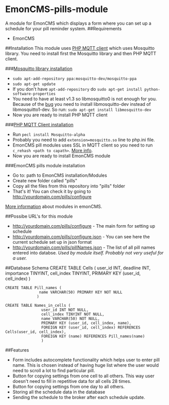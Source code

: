EmonCMS-pills-module
====================

A module for EmonCMS which displays a form where you can set up a schedule for your pill reminder system.
##Requirements

* EmonCMS

##Installation
This module uses [PHP MQTT client](https://github.com/mgdm/Mosquitto-PHP) which uses Mosquitto library. You need to install first the Mosquitto library and then PHP MQTT client.

###[Mosquitto library installation](http://mosquitto.org/download/)
* `sudo apt-add-repository ppa:mosquitto-dev/mosquitto-ppa`
* `sudo apt-get update`
* If you don't have `apt-add-repository` do `sudo apt-get install python-software-properties`
* You need to have at least v1.3 so libmosquitto0 is not enough for you. Because of the [bug](https://bugs.launchpad.net/mosquitto/+bug/1348159) you need to install libmosquitto-dev instead of libmosquitto1-dev. So run: `sudo apt-get install libmosquitto-dev`
* Now you are ready to install PHP MQTT client


###[PHP MQTT Client installation](https://github.com/mgdm/Mosquitto-PHP#installation)
* Run `pecl install Mosquitto-alpha`
* Probably you need to add `extension=mosquitto.so` line to php.ini file.
* EmonCMS pill modules uses SSL in MQTT client so you need to run `c_rehash <path to capath>`. [More info](http://mosquitto.org/man/mosquitto_pub-1.html).
* Now you are ready to install EmonCMS module


###EmonCMS pills module installation
* Go to: path to EmonCMS installation/Modules
* Create new folder called "pills"
* Copy all the files from this repository into "pills" folder
* That's it! You can check it by going to http://yourdomain.com/pills/configure

[More information](https://github.com/emoncms/development/blob/master/Modules/myelectric_tutorial/readme.md) about modules in emonCMS.

##Possibe URL's for this module

* http://yourdomain.com/pills/configure - The main form for setting up schedule
* http://yourdomain.com/pills/configure.json - You can see here the current schedule set up in json format
* http://yourdomain.com/pills/pillNames.json - The list of all pill names entered into databse. *Used by module itself. Probably not very useful for a user.*

##Database Schema
    CREATE TABLE Cells (
				   user_id INT,
				   deadline INT,
				   importance TINYINT,
				   cell_index TINYINT,
				   PRIMARY KEY (user_id, cell_index)
				  )
    
    CREATE TABLE Pill_names (
				   name VARCHAR(50) PRIMARY KEY NOT NULL
				  )
				  
    CREATE TABLE Names_in_cells (
					user_id INT NOT NULL,
					cell_index TINYINT NOT NULL,
					name VARCHAR(50) NOT NULL,
					PRIMARY KEY (user_id, cell_index, name),
					FOREIGN KEY (user_id, cell_index) REFERENCES Cells(user_id, cell_index),
					FOREIGN KEY (name) REFERENCES Pill_names(name)
					)
					
##Features

* Form includes autocomplete functionality which helps user to enter pill name. This is chosen instead of having huge list where the user would need to scroll a lot to find particular pill.
* Button for copying settings from one cell to all others. This way user doesn't need to fill in repetitive data for all cells 28 times.
* Button for copying settings from one day to all others.
* Storing all the schedule data in the database
* Sending the schedule to the broker after each schedule update.
